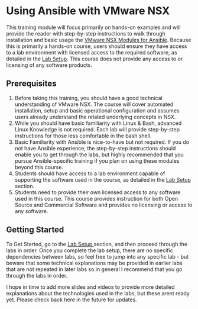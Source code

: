 # Using Ansible with VMware NSX
This training module will focus primarily on hands-on examples and will provide the reader with step-by-step instructions to walk through installation and basic usage the [VMware NSX Modules for Ansible](https://github.com/vmware/nsxansible). Because this is primarily a hands-on course, users should ensure they have access to a lab environment with licensed access to the required software, as detailed in the [Lab Setup](https://github.com/afewell/AnsibleNSX101/tree/master/Lab1-LabPrep). This course does not provide any access to or licensing of any software products.

## Prerequisites
1. Before taking this training, you should have a good technical understanding of VMware NSX. The course will cover automated installation, setup and basic operational configuration and assumes users already understand the related underlying concepts in NSX.
2. While you should have basic familiarity with Linux & Bash, advanced Linux Knowledge is not required. Each lab will provide step-by-step instructions for those less comfortable in the bash shell.
3. Basic Familiarity with Ansible is nice-to-have but not required. If you do not have Ansible experience, the step-by-step instructions should enable you to get through the labs, but highly recommended that you pursue Ansible-specific training if you plan on using these modules beyond this course.
4. Students should have access to a lab environment capable of supporting the software used in the course, as detailed in the [Lab Setup](Lab1-LabPrep/) section.
5. Students need to provide their own licensed access to any software used in this course. This course provides instruction for both Open Source and Commercial Software and provides no licensing or access to any software.

## Getting Started
To Get Started, go to the [Lab Setup ](../Lab1-LabPrep/) section, and then proceed through the labs in order. Once you complete the lab setup, there are no specific dependencies between labs, so feel free to jump into any specific lab - but beware that some technical explanations may be provided in earlier labs that are not repeated in later labs so in general I recommend that you go through the labs in order.

I hope in time to add more slides and videos to provide more detailed explanations about the technologies used in the labs, but these arent ready yet. Please check back here in the future for updates.
